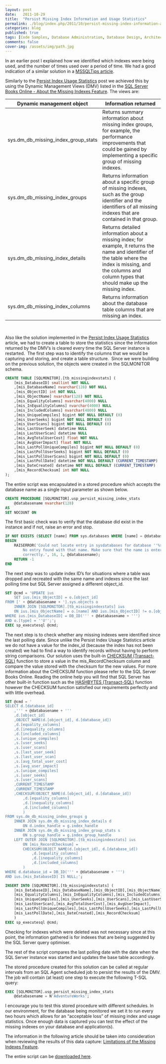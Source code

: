 ```yaml
---
layout: post
date:   2011-10-29
title:  "Persist Missing Index Information and Usage Statistics"
permalink: ./blog/index.php/2011/10/persist-missing-index-information-and-usage-statistics/
categories: blog
published: true
tags: [Code Samples, Database Administration, Database Design, Architecture, Database Documentation, Development, DMV, Indexes, SQL Server 2005, SQL Server 2008, SQL Server 2008 R2]
comments: false
cover-img: /assets/img/path.jpg
---
```

In an earlier post I explained how we identified which indexes were being used, and the number of times used over a period of time. We had a good indication of a similar solution in a [MSSQLTips article](http://www.mssqltips.com/sqlservertip/1789/retaining-historical-index-usage-statistics-for-sql-server-part-3-of-3/).

Similarly to the [Persist Index Usage Statistics](./blog/index.php/2011/09/persist-index-usage-statistics/) post we achieved this by using the Dynamic Management Views (DMV) listed in the [SQL Server Books Online - About the Missing Indexes Feature](http://msdn.microsoft.com/en-us/library/ms345524.aspx). The views are:

Dynamic management object | Information returned
------------------------- | ---------------------------
sys.dm_db_missing_index_group_stats | Returns summary information about missing index groups, for example, the performance improvements that could be gained by implementing a specific group of missing indexes.
sys.dm_db_missing_index_groups | Returns information about a specific group of missing indexes, such as the group identifier and the identifiers of all missing indexes that are contained in that group.
sys.dm_db_missing_index_details | Returns detailed information about a missing index; for example, it returns the name and identifier of the table where the index is missing, and the columns and column types that should make up the missing index.
sys.dm_db_missing_index_columns | Returns information about the database table columns that are missing an index.
&nbsp;

Also like the solution implemented in the [Persist Index Usage Statistics](./blog/index.php/2011/09/persist-index-usage-statistics/) article, we had to create a table to store the statistics since the information returned by the DMV’s is cleared every time the SQL Server instance is restarted.  The first step was to identify the columns that we would be capturing and storing, and create a table structure.  Since we were building on the previous solution, the objects were created in the SQLMONITOR schema.

``` sql
CREATE TABLE [SQLMONITOR].[tb_missingindexstats] (
    [mis_DatabaseID] smallint NOT NULL
    ,[mis_DatabaseName] nvarchar(128) NOT NULL
    ,[mis_ObjectID] int NOT NULL
    ,[mis_ObjectName] nvarchar(128) NOT NULL
    ,[mis_EqualityColumns] nvarchar(4000) NULL
    ,[mis_InEqualityColumns] nvarchar(4000) NULL
    ,[mis_IncludedColumns] nvarchar(4000) NULL
    ,[mis_UniqueCompiles] bigint NOT NULL DEFAULT (0)
    ,[mis_UserSeeks] bigint NOT NULL DEFAULT (0)
    ,[mis_UserScans] bigint NOT NULL DEFAULT (0)
    ,[mis_LastUserSeek] datetime NULL
    ,[mis_LastUserScan] datetime NULL
    ,[mis_AvgTotalUserCost] float NOT NULL
    ,[mis_AvgUserImpact] float NOT NULL
    ,[mis_LastPollUniqueCompiles] bigint NOT NULL DEFAULT (0)
    ,[mis_LastPollUserSeeks] bigint NOT NULL DEFAULT (0)
    ,[mis_LastPollUserScans] bigint NOT NULL DEFAULT (0)
    ,[mis_LastPollDate] datetime NOT NULL DEFAULT (CURRENT_TIMESTAMP)
    ,[mis_DateCreated] datetime NOT NULL DEFAULT (CURRENT_TIMESTAMP)
    ,[mis_RecordChecksum] int NOT NULL
);
```

The entire script was encapsulated in a stored procedure which accepts the database name as a single input parameter as shown below.

``` sql
CREATE PROCEDURE [SQLMONITOR].usp_persist_missing_index_stats
    @databasename nvarchar(128)
AS
SET NOCOUNT ON
```

The first basic check was to verify that the database did exist in the instance and if not, raise an error and stop.

``` sql
IF NOT EXISTS (SELECT [name] FROM sys.databases WHERE [name] = @databasename)
BEGIN
    RAISERROR('Could not locate entry in sysdatabases for database ''%s''.
        No entry found with that name. Make sure that the name is entered
        correctly.', 16, 1, @databasename);
    RETURN -1
END
```

The next step was to update index ID’s for situations where a table was dropped and recreated with the same name and indexes since the last polling time but SQL Server assigned a different object_id.

``` sql
SET @cmd = 'UPDATE ius
    SET ius.[mis_ObjectID] = o.[object_id]
FROM [' + @databasename + '].sys.objects o
    INNER JOIN [SQLMONITOR].[tb_missingindexstats] ius
    ON ius.[mis_ObjectName] = o.[name] AND ius.[mis_ObjectID] != o.[object_id]
WHERE ius.[mis_DatabaseID] = DB_ID(''' + @databasename + ''')
AND o.[type] = ''U'';';
EXEC sp_executesql @cmd;
```

The next step is to check whether any missing indexes were identified since the last polling date. Since unlike the Persist Index Usage Statistics article we do not have a value for the index_id (because the index has not been created) we had to find a way to identify records without having to perform string comparisons. Our solution uses the built-in [CHECKSUM (Transact-SQL)](http://msdn.microsoft.com/en-us/library/ms189788.aspx) function to store a value in the mis_RecordChecksum column and compare the value stored with the checksum for the new values. For more information about the CHECKSUM function please refer to the SQL Server Books Online. Reading the online help you will find that SQL Server has other built-in function such as the [HASHBYTES (Transact-SQL)](http://msdn.microsoft.com/en-us/library/ms174415.aspx) function however the CHECKSUM function satisfied our requirements perfectly and with little overhead.

``` sql
SET @cmd = '
SELECT d.[database_id]
    ,''' + @databasename + '''
    ,d.[object_id]
    ,OBJECT_NAME(d.[object_id], d.[database_id])
    ,d.[equality_columns]
    ,d.[inequality_columns]
    ,d.[included_columns]
    ,s.[unique_compiles]
    ,s.[user_seeks]
    ,s.[user_scans]
    ,s.[last_user_seek]
    ,s.[last_user_scan]
    ,s.[avg_total_user_cost]
    ,s.[avg_user_impact]
    ,s.[unique_compiles]
    ,s.[user_seeks]
    ,s.[user_scans]
    ,CURRENT_TIMESTAMP
    ,CURRENT_TIMESTAMP
    ,CHECKSUM(OBJECT_NAME(d.[object_id], d.[database_id])
        ,d.[equality_columns]
        ,d.[inequality_columns]
        ,d.[included_columns]
        )
FROM sys.dm_db_missing_index_groups g
    INNER JOIN sys.dm_db_missing_index_details d
        ON d.index_handle = g.index_handle
    INNER JOIN sys.dm_db_missing_index_group_stats s
        ON s.group_handle = g.index_group_handle
    LEFT OUTER JOIN [SQLMONITOR].[tb_missingindexstats] ius
        ON [mis_RecordChecksum] =
        CHECKSUM(OBJECT_NAME(d.[object_id], d.[database_id])
            ,d.[equality_columns]
            ,d.[inequality_columns]
            ,d.[included_columns]
        )
WHERE d.database_id = DB_ID(''' + @databasename + ''')
AND ius.[mis_DatabaseID] IS NULL;';

INSERT INTO [SQLMONITOR].[tb_missingindexstats] (
    [mis_DatabaseID],[mis_DatabaseName],[mis_ObjectID],[mis_ObjectName],
    [mis_EqualityColumns],[mis_InEqualityColumns],[mis_IncludedColumns],
    [mis_UniqueCompiles],[mis_UserSeeks],[mis_UserScans],[mis_LastUserSeek],
    [mis_LastUserScan],[mis_AvgTotalUserCost],[mis_AvgUserImpact],
    [mis_LastPollUniqueCompiles],[mis_LastPollUserSeeks],[mis_LastPollUserScans],
    [mis_LastPollDate],[mis_DateCreated],[mis_RecordChecksum]
    )
EXEC sp_executesql @cmd;
```

Checking for indexes which were deleted was not necessary since at this point, the information gathered is for indexes that are being suggested by the SQL Server query optimiser.

The rest of the script compares the last polling date with the date when the SQL Server instance was started and updates the base table accordingly.

The stored procedure created for this solution can be called at regular intervals from an SQL Agent scheduled job to persist the results of the DMV. The job will contain (at least) one step to execute the following T-SQL query:

``` sql
EXEC [SQLMONITOR].usp_persist_missing_index_stats
    @databasename = N'AdventureWorks';
```

I encourage you to test this stored procedure with different schedules. In our environment, for the database being monitored we set it to run every two hours which allows for an “acceptable loss” of missing index and usage statistics. Once enough data is captured you can test the effect of the missing indexes on your database and application(s).

The information in the following article should be taken into consideration when reviewing the results of this data capture: [Limitations of the Missing Indexes Feature](http://msdn.microsoft.com/en-us/library/ms345485.aspx).

The entire script can be [downloaded here](\assets/article_files/2011-10-persist-missing-index-information-and-usage-statistics/persist-missing-index-information-and-usage-statistics.zip).
